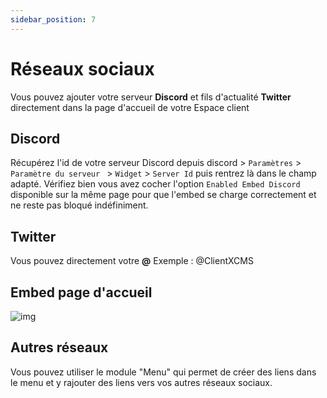 ```yaml
---
sidebar_position: 7
---
```


# Réseaux sociaux

Vous pouvez ajouter votre serveur **Discord** et fils d'actualité **Twitter** directement dans la page d'accueil de votre Espace client

## Discord
Récupérez l'id de votre serveur Discord depuis discord > `Paramètres` > `Paramètre du serveur ` > `Widget` > `Server Id` puis rentrez là dans le champ adapté.
Vérifiez bien vous avez cocher l'option `Enabled Embed Discord` disponible sur la même page pour que l'embed se charge correctement et ne reste pas bloqué indéfiniment.
## Twitter
Vous pouvez directement votre **@** 
Exemple : @ClientXCMS
## Embed page d'accueil
![img](https://media.discordapp.net/attachments/475073153509490689/957096635463258112/unknown.png)
## Autres réseaux 
Vous pouvez utiliser le module "Menu" qui permet de créer des liens dans le menu et y rajouter des liens vers vos autres réseaux sociaux.